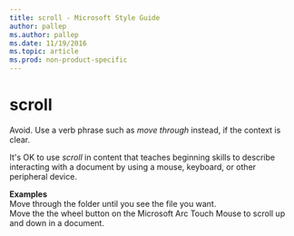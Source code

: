 ```yaml
---
title: scroll - Microsoft Style Guide
author: pallep
ms.author: pallep
ms.date: 11/19/2016
ms.topic: article
ms.prod: non-product-specific
---
```


# scroll

Avoid. Use a verb phrase such as *move through* instead, if the context is clear.

It's OK to use *scroll*
in content that teaches beginning skills to describe
interacting with a document by using a mouse,
keyboard, or other peripheral device.

**Examples**  
Move through the folder until you see the file you want.  
Move the the wheel button on the Microsoft Arc Touch Mouse to scroll up and down in a document.

